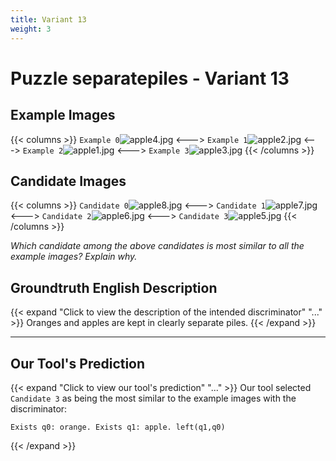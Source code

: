 ```yaml
---
title: Variant 13
weight: 3
---
```


# Puzzle separatepiles - Variant 13

## Example Images
{{< columns >}}
`Example 0`![apple4.jpg](/natscene_data/images/apple4.jpg)
<--->
`Example 1`![apple2.jpg](/natscene_data/images/apple2.jpg)
<--->
`Example 2`![apple1.jpg](/natscene_data/images/apple1.jpg)
<--->
`Example 3`![apple3.jpg](/natscene_data/images/apple3.jpg)
{{< /columns >}}

## Candidate Images
{{< columns >}}
`Candidate 0`![apple8.jpg](/natscene_data/images/apple8.jpg)
<--->
`Candidate 1`![apple7.jpg](/natscene_data/images/apple7.jpg)
<--->
`Candidate 2`![apple6.jpg](/natscene_data/images/apple6.jpg)
<--->
`Candidate 3`![apple5.jpg](/natscene_data/images/apple5.jpg)
{{< /columns >}}

*Which candidate among the above candidates is most similar to all the example images? Explain why.*

## Groundtruth English Description

{{< expand "Click to view the description of the intended discriminator" "..." >}}
Oranges and apples are kept in clearly separate piles.
{{< /expand >}}

---



## Our Tool's Prediction

{{< expand "Click to view our tool's prediction" "..." >}}
Our tool selected `Candidate 3` as being the most similar to the example images with the discriminator:
```plaintext
Exists q0: orange. Exists q1: apple. left(q1,q0)
```
{{< /expand >}}
